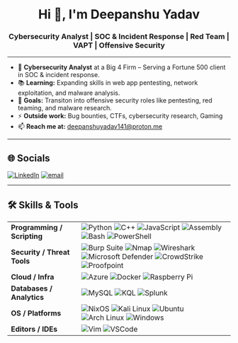 <h1 align="center">Hi 👋, I'm Deepanshu Yadav</h1>

<h3 align="center"> Cybersecurity Analyst | SOC & Incident Response | Red Team | VAPT | Offensive Security</h3>

---
<!--<img align="right" src="https://visitor-badge.laobi.icu/badge?page_id=deeps47.deeps470&left_text=Profile%20Views"  />
-->

- 🏢 **Cybersecurity Analyst** at a Big 4 Firm – Serving a Fortune 500 client in SOC & incident response.
- 📚 **Learning:** Expanding skills in web app pentesting, network exploitation, and malware analysis.
- 🚀 **Goals:** Transiton into offensive security roles like pentesting, red teaming, and malware research.
- ⚡ **Outside work:** Bug bounties, CTFs, cybersecurity research, Gaming
- 📫 **Reach me at:** deepanshuyadav141@proton.me

---
  
## 🌐 Socials
[![LinkedIn](https://img.shields.io/badge/LinkedIn-0077B5?style=flat&logo=linkedin&logoColor=white)](https://www.linkedin.com/in/deepanshu-yadav-39426a1b8/) [![email](https://img.shields.io/badge/Email-D14836?style=flat&logo=gmail&logoColor=white)](mailto:deepanshuyadav141@proton.me)

---
## 🛠 Skills & Tools

|  |  |
|----------|-------|
| **Programming / Scripting** | ![Python](https://img.shields.io/badge/-Python-3776AB?style=flat&logo=python&logoColor=white) ![C++](https://img.shields.io/badge/-C++-00599C?style=flat&logo=c%2B%2B&logoColor=white) ![JavaScript](https://img.shields.io/badge/-JavaScript-F7DF1E?style=flat&logo=javascript&logoColor=black) ![Assembly](https://img.shields.io/badge/-Assembly-007396?style=flat&logo=assembly&logoColor=white) ![Bash](https://img.shields.io/badge/-Bash-4EAA25?style=flat&logo=gnu-bash&logoColor=white) ![PowerShell](https://img.shields.io/badge/-PowerShell-5391FE?style=flat&logo=powershell&logoColor=white) |
| **Security / Threat Tools** | ![Burp Suite](https://img.shields.io/badge/-BurpSuite-000000?style=flat&logo=burpsuite&logoColor=white) ![Nmap](https://img.shields.io/badge/-Nmap-CE0033?style=flat&logo=nmap&logoColor=white) ![Wireshark](https://img.shields.io/badge/-Wireshark-1A1A1A?style=flat&logo=wireshark&logoColor=white) ![Microsoft Defender](https://img.shields.io/badge/-MicrosoftDefender-107C10?style=flat&logo=microsoft&logoColor=white) ![CrowdStrike](https://img.shields.io/badge/-CrowdStrike-FF0000?style=flat&logo=crowdstrike&logoColor=white) ![Proofpoint](https://img.shields.io/badge/-Proofpoint-FF6F00?style=flat&logo=proofpoint&logoColor=white) |
| **Cloud / Infra** | ![Azure](https://img.shields.io/badge/-Azure-0078D7?style=flat&logo=microsoft-azure&logoColor=white) ![Docker](https://img.shields.io/badge/-Docker-2496ED?style=flat&logo=docker&logoColor=white) ![Raspberry Pi](https://img.shields.io/badge/-RaspberryPi-C51A4A?style=flat&logo=raspberry-pi&logoColor=white) |
| **Databases / Analytics** | ![MySQL](https://img.shields.io/badge/-MySQL-4479A1?style=flat&logo=mysql&logoColor=white) ![KQL](https://img.shields.io/badge/-KQL-0078D4?style=flat&logo=azure&logoColor=white) ![Splunk](https://img.shields.io/badge/-Splunk-FBAF3F?style=flat&logo=splunk&logoColor=black) |
| **OS / Platforms** | ![NixOS](https://img.shields.io/badge/-NixOS-527D9B?style=flat&logo=nixos&logoColor=white) ![Kali Linux](https://img.shields.io/badge/-Kali-557C94?style=flat&logo=kali-linux&logoColor=white) ![Ubuntu](https://img.shields.io/badge/-Ubuntu-E95420?style=flat&logo=ubuntu&logoColor=white) ![Arch Linux](https://img.shields.io/badge/-ArchLinux-1793D1?style=flat&logo=arch-linux&logoColor=white) ![Windows](https://img.shields.io/badge/-Windows-0078D6?style=flat&logo=windows&logoColor=white) |
| **Editors / IDEs** | ![Vim](https://img.shields.io/badge/-Vim-019733?style=flat&logo=vim&logoColor=white) ![VSCode](https://img.shields.io/badge/-VSCode-007ACC?style=flat&logo=visual-studio-code&logoColor=white) |



<!--
**deeps47/deeps47** is a ✨ _special_ ✨ repository because its `README.md` (this file) appears on your GitHub profile.

Here are some ideas to get you started:

- 🔭 I’m currently working on ...
- 🌱 I’m currently learning ...
- 👯 I’m looking to collaborate on ...
- 🤔 I’m looking for help with ...
- 💬 Ask me about ...
- 📫 How to reach me: ...
- 😄 Pronouns: ...
- ⚡ Fun fact: ...
-->
